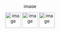<div align="center">
  <img width="250" height="14" alt="image" src="https://github.com/user-attachments/assets/d30db467-f11d-43c3-991c-4ac5420c1151" />


  
<img width="50" height="50" alt="image" src="https://github.com/user-attachments/assets/5ef99721-ace5-4a4f-8608-20a5bbb41af1" /> <img width="50" height="50" alt="image" src="https://github.com/user-attachments/assets/635d3c8f-e32e-4499-9a4e-83ff5c361366" /> <img width="50" height="50" alt="image" src="https://github.com/user-attachments/assets/bb189d45-3307-4ba9-8295-e69cc31b06d4" />



